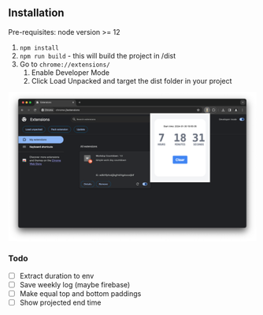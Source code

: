 ## Installation

Pre-requisites: node version >= 12

1. `npm install`
2. `npm run build` - this will build the project in /dist
3. Go to `chrome://extensions/`
   1. Enable Developer Mode
   2. Click Load Unpacked and target the dist folder in your project

![Screenshot](https://github.com/andriuhatm/workday-countdown/blob/main/Screenshot.png?raw=true)


### Todo
- [ ] Extract duration to env
- [ ] Save weekly log (maybe firebase)
- [ ] Make equal top and bottom paddings
- [ ] Show projected end time
